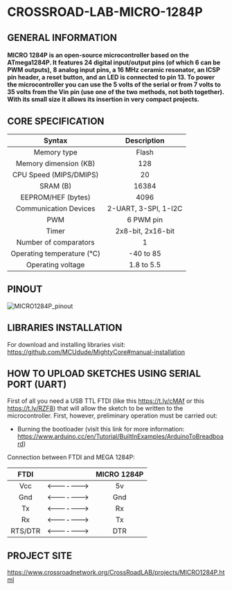 # CROSSROAD-LAB-MICRO-1284P

## GENERAL INFORMATION

#### MICRO 1284P is an open-source microcontroller based on the ATmega1284P. It features 24 digital input/output pins (of which 6 can be PWM outputs), 8 analog input pins, a 16 MHz ceramic resonator, an ICSP pin header, a reset button, and an LED is connected to pin 13. To power the microcontroller you can use the 5 volts of the serial or from 7 volts to 35 volts from the Vin pin (use one of the two methods, not both together). With its small size it allows its insertion in very compact projects.

## CORE SPECIFICATION

| Syntax      | Description | 
| :----:        |    :----:   |
| Memory type      | Flash       |
| Memory dimension (KB)   | 128        | 
| CPU Speed (MIPS/DMIPS)      | 20       |
| SRAM (B)   | 16384        | 
| EEPROM/HEF (bytes)      | 4096       |
| Communication Devices   | 2-UART, 3-SPI, 1-I2C        | 
| PWM      | 6 PWM pin       |
| Timer   | 2x8-bit, 2x16-bit        | 
| Number of comparators      | 1       |
| Operating temperature (°C)   | -40 to 85        | 
| Operating voltage   | 1.8 to 5.5        |

## PINOUT

![MICRO1284P_pinout](https://user-images.githubusercontent.com/83240004/118401468-26deff00-b666-11eb-8a3d-0f5df2917b50.png)

## LIBRARIES INSTALLATION

For download and installing libraries visit:
https://github.com/MCUdude/MightyCore#manual-installation

## HOW TO UPLOAD SKETCHES USING SERIAL PORT (UART)

First of all you need a USB TTL FTDI (like this https://t.ly/cMAf or this https://t.ly/RZF8) that will allow the sketch to be written to the microcontroller. First, however, preliminary operation must be carried out: 

- Burning the bootloader (visit this link for more information: https://www.arduino.cc/en/Tutorial/BuiltInExamples/ArduinoToBreadboard)

Connection between FTDI and MEGA 1284P:

| FTDI        |       |    MICRO 1284P   |
| :----:        |    :----:   |    :----:   |
| Vcc        |    <------->   |    5v   |
| Gnd        |    <------->   |    Gnd   |
| Tx        |    <------->   |    Rx   |
| Rx        |    <------->   |    Tx   |
| RTS/DTR        |    <------->   |    DTR   |

## PROJECT SITE

https://www.crossroadnetwork.org/CrossRoadLAB/projects/MICRO1284P.html

